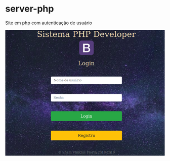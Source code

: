 # server-php
Site em php com autenticação de usuário

![alt-text](https://raw.githubusercontent.com/skatesham/PHP-LOGIN-REGISTRATION/master/img/login.png)
